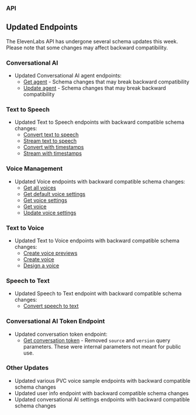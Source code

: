 ### API

<Accordion title="View API changes">

## Updated Endpoints

The ElevenLabs API has undergone several schema updates this week. Please note that some changes may affect backward compatibility.

### Conversational AI

- Updated Conversational AI agent endpoints:
  - [Get agent](/docs/api-reference/agents/get) - Schema changes that may break backward compatibility
  - [Update agent](/docs/api-reference/agents/update) - Schema changes that may break backward compatibility

### Text to Speech

- Updated Text to Speech endpoints with backward compatible schema changes:
  - [Convert text to speech](/docs/api-reference/text-to-speech/convert)
  - [Stream text to speech](/docs/api-reference/text-to-speech/convert-as-stream)
  - [Convert with timestamps](/docs/api-reference/text-to-speech/convert-with-timestamps)
  - [Stream with timestamps](/docs/api-reference/text-to-speech/stream-with-timestamps)

### Voice Management

- Updated Voice endpoints with backward compatible schema changes:
  - [Get all voices](/docs/api-reference/voices/search)
  - [Get default voice settings](/docs/api-reference/voices/settings/get-default)
  - [Get voice settings](/docs/api-reference/voices/settings/get)
  - [Get voice](/docs/api-reference/voices/get)
  - [Update voice settings](/docs/api-reference/voices/settings/update)

### Text to Voice

- Updated Text to Voice endpoints with backward compatible schema changes:
  - [Create voice previews](/docs/api-reference/legacy/voices/create-previews)
  - [Create voice](/docs/api-reference/text-to-voice/create)
  - [Design a voice](/docs/api-reference/text-to-voice/design)

### Speech to Text

- Updated Speech to Text endpoint with backward compatible schema changes:
  - [Convert speech to text](/docs/api-reference/speech-to-text/convert)

### Conversational AI Token Endpoint

- Updated conversation token endpoint:
  - [Get conversation token](/docs/api-reference/conversations/token) - Removed `source` and `version` query parameters. These were internal parameters not meant for public use.

### Other Updates

- Updated various PVC voice sample endpoints with backward compatible schema changes
- Updated user info endpoint with backward compatible schema changes
- Updated conversational AI settings endpoints with backward compatible schema changes

</Accordion>
